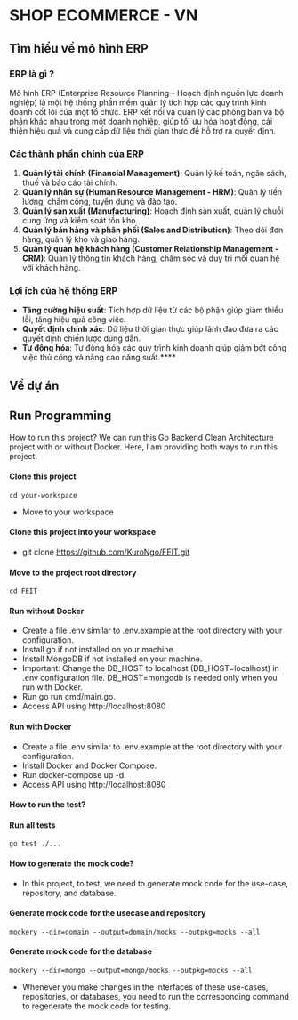 # SHOP ECOMMERCE - VN
## Tìm hiểu về mô hình ERP
### ERP là gì ?
Mô hình ERP (Enterprise Resource Planning - Hoạch định nguồn lực doanh nghiệp) là một 
hệ thống phần mềm quản lý tích hợp các quy trình kinh doanh cốt lõi của một tổ chức. 
ERP kết nối và quản lý các phòng ban và bộ phận khác nhau trong một doanh nghiệp, 
giúp tối ưu hóa hoạt động, cải thiện hiệu quả và cung cấp dữ liệu thời gian thực để hỗ trợ ra quyết định.

### Các thành phần chính của ERP
1. **Quản lý tài chính (Financial Management)**: Quản lý kế toán, ngân sách, thuế và báo cáo tài chính.
2. **Quản lý nhân sự (Human Resource Management - HRM)**: Quản lý tiền lương, chấm công, tuyển dụng và đào tạo.
3. **Quản lý sản xuất (Manufacturing)**: Hoạch định sản xuất, quản lý chuỗi cung ứng và kiểm soát tồn kho.
4. **Quản lý bán hàng và phân phối (Sales and Distribution)**: Theo dõi đơn hàng, quản lý kho và giao hàng.
5. **Quản lý quan hệ khách hàng (Customer Relationship Management - CRM)**: Quản lý thông tin khách hàng, chăm sóc và duy trì mối quan hệ với khách hàng.

### Lợi ích của hệ thống ERP
* **Tăng cường hiệu suất**: Tích hợp dữ liệu từ các bộ phận giúp giảm thiểu lỗi, tăng hiệu quả công việc.
* **Quyết định chính xác**: Dữ liệu thời gian thực giúp lãnh đạo đưa ra các quyết định chiến lược đúng đắn.
* **Tự động hóa**: Tự động hóa các quy trình kinh doanh giúp giảm bớt công việc thủ công và nâng cao năng suất.****

## Về dự án


## Run Programming
How to run this project?
We can run this Go Backend Clean Architecture project with or without Docker. Here, I am providing both ways to run this project.

#### Clone this project
    cd your-workspace
- Move to your workspace


#### Clone this project into your workspace
- git clone https://github.com/KuroNgo/FEIT.git

#### Move to the project root directory
    cd FEIT

#### Run without Docker
- Create a file .env similar to .env.example at the root directory with your configuration.
- Install go if not installed on your machine.
- Install MongoDB if not installed on your machine.
- Important: Change the DB_HOST to localhost (DB_HOST=localhost) in .env configuration file. DB_HOST=mongodb is needed only when you run with Docker.
- Run go run cmd/main.go.
- Access API using http://localhost:8080
#### Run with Docker
- Create a file .env similar to .env.example at the root directory with your configuration.
- Install Docker and Docker Compose.
- Run docker-compose up -d.
- Access API using http://localhost:8080
#### How to run the test?
#### Run all tests
    go test ./...
#### How to generate the mock code?
- In this project, to test, we need to generate mock code for the use-case, repository, and database.

#### Generate mock code for the usecase and repository
    mockery --dir=domain --output=domain/mocks --outpkg=mocks --all

#### Generate mock code for the database
    mockery --dir=mongo --output=mongo/mocks --outpkg=mocks --all
- Whenever you make changes in the interfaces of these use-cases, repositories, or databases, you need to run the corresponding command to regenerate the mock code for testing.